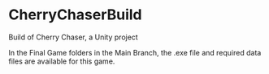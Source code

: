 # CherryChaserBuild
Build of Cherry Chaser, a Unity project 

In the Final Game folders in the Main Branch, the .exe file and required data files are available for this game.
